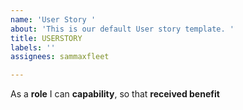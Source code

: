 ```yaml
---
name: 'User Story '
about: 'This is our default User story template. '
title: USERSTORY
labels: ''
assignees: sammaxfleet

---
```


As a **role**  I can **capability**, so that **received benefit**
